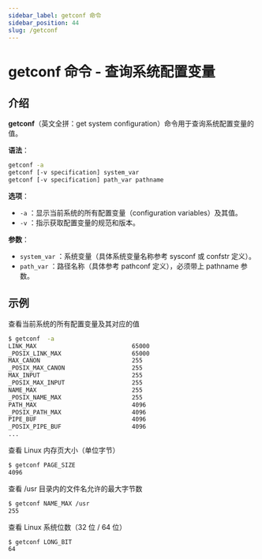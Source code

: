 ```yaml
---
sidebar_label: getconf 命令
sidebar_position: 44
slug: /getconf
---
```


# getconf 命令 - 查询系统配置变量



## 介绍

**getconf**（英文全拼：get system configuration）命令用于查询系统配置变量的值。

**语法**：

```bash
getconf -a
getconf [-v specification] system_var
getconf [-v specification] path_var pathname
```

**选项**：

- `-a` ：显示当前系统的所有配置变量（configuration variables）及其值。
- `-v` ：指示获取配置变量的规范和版本。

**参数**：

- `system_var` ：系统变量（具体系统变量名称参考 sysconf 或 confstr 定义）。
- `path_var` ：路径名称（具体参考 pathconf 定义），必须带上 pathname 参数。



## 示例

查看当前系统的所有配置变量及其对应的值

```bash
$ getconf  -a
LINK_MAX                           65000
_POSIX_LINK_MAX                    65000
MAX_CANON                          255
_POSIX_MAX_CANON                   255
MAX_INPUT                          255
_POSIX_MAX_INPUT                   255
NAME_MAX                           255
_POSIX_NAME_MAX                    255
PATH_MAX                           4096
_POSIX_PATH_MAX                    4096
PIPE_BUF                           4096
_POSIX_PIPE_BUF                    4096
...
```

查看 Linux 内存页大小（单位字节）

```bash
$ getconf PAGE_SIZE
4096
```

查看 /usr 目录内的文件名允许的最大字节数

```bash
$ getconf NAME_MAX /usr
255
```

查看 Linux 系统位数（32 位 / 64 位）

```bash
$ getconf LONG_BIT
64
```





